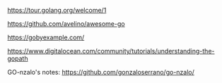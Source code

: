 https://tour.golang.org/welcome/1

https://github.com/avelino/awesome-go

https://gobyexample.com/

https://www.digitalocean.com/community/tutorials/understanding-the-gopath



GO-nzalo's notes: https://github.com/gonzaloserrano/go-nzalo/

